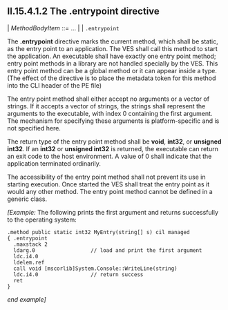 ## II.15.4.1.2 The .entrypoint directive

 | _MethodBodyItem_ ::= &hellip;
 | \| `.entrypoint`

The **.entrypoint** directive marks the current method, which shall be static, as the entry point to an application. The VES shall call this method to start the application. An executable shall have exactly one entry point method; entry point methods in a library are not handled specially by the VES. This entry point method can be a global method or it can appear inside a type. (The effect of the directive is to place the metadata token for this method into the CLI header of the PE file)

The entry point method shall either accept no arguments or a vector of strings. If it accepts a vector of strings, the strings shall represent the arguments to the executable, with index 0 containing the first argument. The mechanism for specifying these arguments is platform-specific and is not specified here.

The return type of the entry point method shall be **void**, **int32**, or **unsigned int32**. If an **int32** or **unsigned int32** is returned, the executable can return an exit code to the host environment. A value of 0 shall indicate that the application terminated ordinarily.

The accessibility of the entry point method shall not prevent its use in starting execution. Once started the VES shall treat the entry point as it would any other method. The entry point method cannot be defined in a generic class.

_[Example:_ The following prints the first argument and returns successfully to the operating system:

 ```ilasm
 .method public static int32 MyEntry(string[] s) cil managed
 { .entrypoint
   .maxstack 2
   ldarg.0                  // load and print the first argument
   ldc.i4.0
   ldelem.ref
   call void [mscorlib]System.Console::WriteLine(string)
   ldc.i4.0                 // return success
   ret
 }
 ```

_end example]_
